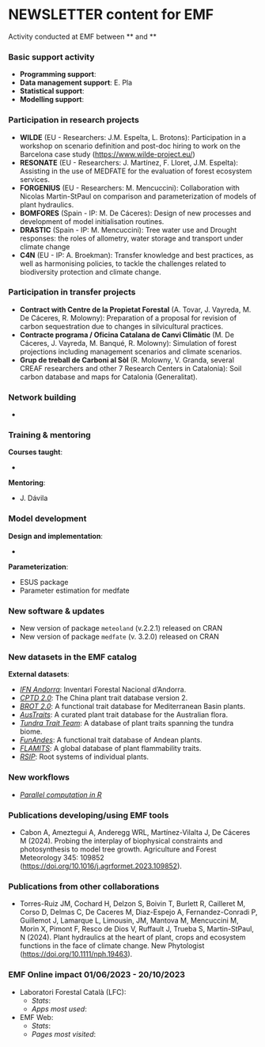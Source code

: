 # NEWSLETTER content for EMF

Activity conducted at EMF between ** and **

### Basic support activity

-   **Programming support**: 
-   **Data management support**: E. Pla
-   **Statistical support**: 
-   **Modelling support**: 

### Participation in research projects

-   **WILDE** (EU - Researchers: J.M. Espelta, L. Brotons): Participation in a workshop on scenario definition and post-doc hiring to work on the Barcelona case study (<https://www.wilde-project.eu/>)
-   **RESONATE** (EU - Researchers: J. Martínez, F. Lloret, J.M. Espelta): Assisting in the use of MEDFATE for the evaluation of forest ecosystem services.
-   **FORGENIUS** (EU - Researchers: M. Mencuccini): Collaboration with Nicolas Martin-StPaul on comparison and parameterization of models of plant hydraulics.
-   **BOMFORES** (Spain - IP: M. De Cáceres): Design of new processes and development of model initialisation routines.
-   **DRASTIC** (Spain - IP: M. Mencuccini): Tree water use and Drought responses: the roles of allometry, water storage and transport under climate change
-   **C4N** (EU - IP: A. Broekman): Transfer knowledge and best practices, as well as harmonising policies, to tackle the challenges related to biodiversity protection and climate change.

### Participation in transfer projects

-   **Contract with Centre de la Propietat Forestal** (A. Tovar, J. Vayreda, M. De Cáceres, R. Molowny): Preparation of a proposal for revision of carbon sequestration due to changes in silvicultural practices.
-   **Contracte programa / Oficina Catalana de Canvi Climàtic** (M. De Cáceres, J. Vayreda, M. Banqué, R. Molowny): Simulation of forest projections including management scenarios and climate scenarios.
-   **Grup de treball de Carboni al Sòl** (R. Molowny, V. Granda, several CREAF researchers and other 7 Research Centers in Catalonia): Soil carbon database and maps for Catalonia (Generalitat).

### Network building

-   

### Training & mentoring

**Courses taught**:

-   

**Mentoring**:

-   J. Dávila

### Model development

**Design and implementation**:

-   

**Parameterization**:

-   ESUS package
-   Parameter estimation for medfate

### New software & updates

-   New version of package `meteoland` (v.2.2.1) released on CRAN
-   New version of package `medfate` (v. 3.2.0) released on CRAN

### New datasets in the EMF catalog

**External datasets**:

  + [*IFN Andorra*](https://ari-sostenibilitat.notion.site/1r-Inventari-Nacional-Forestal-d-Andorra-169c7041481549fdbc3a1590a9fef448): Inventari Forestal Nacional d’Andorra.
  + [*CPTD 2.0*](https://doi.org/10.6084/m9.figshare.19448219.v6): The China plant trait database version 2.
  + [*BROT 2.0*](https://doi.org/10.6084/m9.figshare.c.3843841.v1): A functional trait database for Mediterranean Basin plants.
  + [*AusTraits*](https://doi.org/10.6084/m9.figshare.14545755): A curated plant trait database for the Australian flora.
  + [*Tundra Trait Team*](https://github.com/TundraTraitTeam/TraitHub): A database of plant traits spanning the tundra biome.
  + [*FunAndes*](https://doi.org/10.6084/m9.figshare.19665471): A functional trait database of Andean plants. 
  + [*FLAMITS*](https://doi.org/10.5061/dryad.h18931zr3): A global database of plant flammability traits. 
  + [*RSIP*](https://doi.org/10.1111/nph.18031): Root systems of individual plants.
  
### New workflows

-   [*Parallel computation in R*](https://emf.creaf.cat/tech_docs/r_parallel_computing_tech_doc/) 

### Publications developing/using EMF tools

-   Cabon A, Ameztegui A, Anderegg WRL, Martínez-Vilalta J, De Cáceres M (2024). Probing the interplay of biophysical constraints and photosynthesis to model tree growth. Agriculture and Forest Meteorology 345: 109852 (https://doi.org/10.1016/j.agrformet.2023.109852).

### Publications from other collaborations

- Torres-Ruiz JM, Cochard H, Delzon S, Boivin T, Burlett R, Cailleret M, Corso D, Delmas C, De Caceres M, Diaz-Espejo A, Fernandez-Conradi P, Guillemot J, Lamarque L, Limousin, JM, Mantova M, Mencuccini M, Morin X, Pimont F, Resco de Dios V, Ruffault J, Trueba S, Martin-StPaul, N (2024). Plant hydraulics at the heart of plant, crops and ecosystem functions in the face of climate change. New Phytologist (https://doi.org/10.1111/nph.19463).

### EMF Online impact 01/06/2023 - 20/10/2023

-   Laboratori Forestal Català (LFC):
    -   *Stats*: 
    -   *Apps most used*: 
-   EMF Web:
    -   *Stats*: 
    -   *Pages most visited*: 
